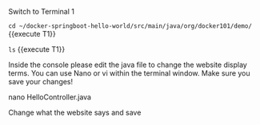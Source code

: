 Switch to Terminal 1

`cd ~/docker-springboot-hello-world/src/main/java/org/docker101/demo/` {{execute T1}}

`ls` {{execute T1}}

Inside the console please edit the java file to change the website display terms.  You can use Nano or vi within the terminal window.
Make sure you save your changes!


nano HelloController.java

Change what the website says and save




